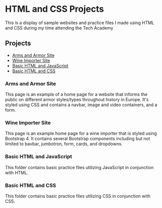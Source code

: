 # HTML and CSS Projects
 This is a display of sample websites and practice files I made using HTML and CSS during my time attending the Tech Academy

## Projects
- [Arms and Armor Site](#arms-and-armor-site)
- [Wine Importer Site](#wine-importer-site)
- [Basic HTML and JavaScript](#basic-html-and-javascript)
- [Basic HTML and CSS](#basic-html-and-css)

### Arms and Armor Site
This page is an example of a home page for a website that informs the public on different armor styles/types throughout history in Europe. It's styled using CSS and contains a navbar, image and video containers, and a form. 

### Wine Importer Site
This page is an example home page for a wine importer that is styled using Bootstrap 4. It contains several Bootstrap components including but not limited to bavbar, jumbotron, form, cards, and dropdowns. 

### Basic HTML and JavaScript
This folder contains basic practice files utilizing JavaScript in conjunction with HTML. 

### Basic HTML and CSS
This folder contains basic practice files utilizing CSS in conjunction with CSS.  
